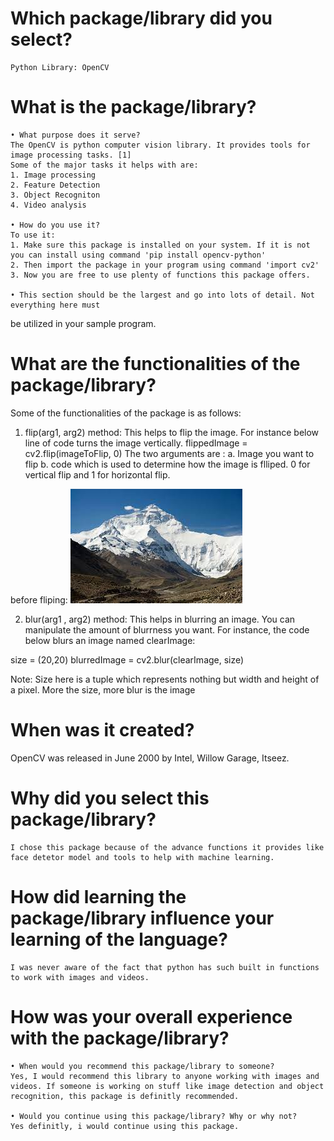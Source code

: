 # Which package/library did you select?
    Python Library: OpenCV 
    
# What is the package/library?
    • What purpose does it serve?
    The OpenCV is python computer vision library. It provides tools for image processing tasks. [1]
    Some of the major tasks it helps with are:
    1. Image processing
    2. Feature Detection 
    3. Object Recogniton
    4. Video analysis

    • How do you use it?
    To use it:
    1. Make sure this package is installed on your system. If it is not you can install using command 'pip install opencv-python'
    2. Then import the package in your program using command 'import cv2'
    3. Now you are free to use plenty of functions this package offers. 

    • This section should be the largest and go into lots of detail. Not everything here must
be utilized in your sample program.
# What are the functionalities of the package/library?
Some of the functionalities of the package is as follows:
1. flip(arg1, arg2) method:
This helps to flip the image. For instance below line of code turns the image vertically.
    flippedImage = cv2.flip(imageToFlip, 0)
The two arguments are : 
a. Image you want to flip
b. code which is used to determine how the image is flliped. 0 for vertical flip and 1 for horizontal flip.

before fliping: 
![alt abcImage](./images/ImageToFlip.jpeg)

2. blur(arg1 , arg2) method:
This helps in blurring an image. You can manipulate the amount of blurrness you want.
For instance, the code below blurs an image named clearImage:

size = (20,20)
blurredImage = cv2.blur(clearImage, size)

Note: Size here is a tuple which represents nothing but width and height of a pixel. More the size, more blur is the image


# When was it created?
OpenCV was released in June 2000 by Intel, Willow Garage, Itseez.

# Why did you select this package/library?
    I chose this package because of the advance functions it provides like face detetor model and tools to help with machine learning. 

# How did learning the package/library influence your learning of the language?
    I was never aware of the fact that python has such built in functions to work with images and videos. 

# How was your overall experience with the package/library?
    • When would you recommend this package/library to someone?
    Yes, I would recommend this library to anyone working with images and videos. If someone is working on stuff like image detection and object recognition, this package is definitly recommended.

    • Would you continue using this package/library? Why or why not?
    Yes definitly, i would continue using this package.